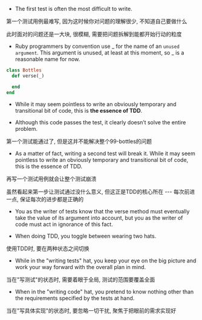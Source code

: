+ The first test is often the most difficult to write.

第一个测试用例最难写, 因为这时候你对问题的理解很少, 不知道自己要做什么

此时面对的问题还是一大块, 很模糊, 需要把问题拆解到能都开始行动的粒度

+ Ruby programmers by convention use _ for the name of an `unused argument`. This argument is unused, at least at this moment, so _ is a reasonable name for now.
```ruby
class Bottles
  def verse(_)

  end
end
```

+ While it may seem pointless to write an obviously temporary and transitional bit of code, this is **the essence of TDD**.

+ Although this code passes the test, it clearly doesn’t solve the entire problem.

第一个测试能通过了, 但是这并不能解决整个99-bottles的问题

+ As a matter of fact, writing a second test will break it. While it may seem pointless to write an obviously temporary and transitional bit of code, this is the essence of TDD.

再写一个测试用例就会让整个测试崩溃

虽然看起来第一步让测试通过没什么意义, 但这正是TDD的核心所在 --- 每次前进一点, 保证每次的进步都是正确的

+ You as the writer of tests know that the verse method must eventually take the value of its argument into account, but you as the writer of code must act in ignorance of this fact.

+ When doing TDD, you toggle between wearing two hats.

使用TDD时, 要在两种状态之间切换

+ While in the "writing tests" hat, you keep your eye on the big picture and work your way forward with the overall plan in mind.

当在"写测试"的状态时, 需要着眼于全局, 测试的范围要覆盖全面

+ When in the "writing code" hat, you pretend to know nothing other than the requirements specified by the tests at hand.

当在"写具体实现"的状态时, 要忽略一切干扰, 聚焦于把眼前的需求实现好

